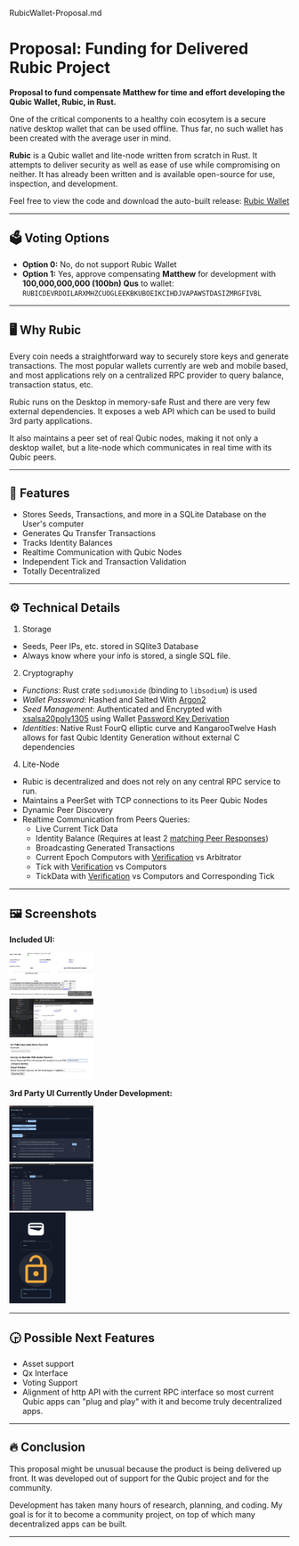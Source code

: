 RubicWallet-Proposal.md


# Proposal: Funding for Delivered Rubic Project

**Proposal to fund compensate Matthew for time and effort developing the Qubic Wallet, Rubic, in Rust.**

One of the critical components to a healthy coin ecosytem is a secure native desktop wallet that can be used offline. Thus far, no such wallet has been created with the average user in mind.

**Rubic** is a Qubic wallet and lite-node written from scratch in Rust. It attempts to deliver security as well as ease of use while compromising on neither. It has already been written and is available open-source for use, inspection, and development.


Feel free to view the code and download the auto-built release: [Rubic Wallet](https://github.com/matthewdarnell/rubic)

---

## 🗳 Voting Options

- **Option 0:** No, do not support Rubic Wallet
- **Option 1:** Yes, approve compensating **Matthew** for development with **100,000,000,000 (100bn) Qus** to wallet:  
  `RUBICDEVRDOILARXMHZCUOGLEEKBKUBOEIKCIHDJVAPAWSTDASIZMRGFIVBL`  

---

## 	🖥 Why Rubic

Every coin needs a straightforward way to securely store keys and generate transactions. The most popular wallets currently are web and mobile based, and most applications rely on a centralized RPC provider to query balance, transaction status, etc.

Rubic runs on the Desktop in memory-safe Rust and there are very few external dependencies. It exposes a web API which can be used to build 3rd party applications.

It also maintains a peer set of real Qubic nodes, making it not only a desktop wallet, but a lite-node which communicates in real time with its Qubic peers.


---

## 🔏 Features

- Stores Seeds, Transactions, and more in a SQLite Database on the User's computer
- Generates Qu Transfer Transactions
- Tracks Identity Balances
- Realtime Communication with Qubic Nodes
- Independent Tick and Transaction Validation
- Totally Decentralized
---

## ⚙ Technical Details

1. Storage
- Seeds, Peer IPs, etc. stored in SQlite3 Database
- Always know where your info is stored, a single SQL file.

2. Cryptography
- *Functions*: Rust crate `sodiumoxide` (binding to `libsodium`) is used
- *Wallet Password*: Hashed and Salted With [Argon2](https://docs.rs/sodiumoxide/latest/sodiumoxide/crypto/pwhash/argon2id13/index.html)
- *Seed Management*: Authenticated and Encrypted with [xsalsa20poly1305](https://nacl.cr.yp.to/secretbox.html) using Wallet [Password Key Derivation](https://docs.rs/sodiumoxide/latest/sodiumoxide/crypto/pwhash/index.html)
- *Identities*: Native Rust FourQ elliptic curve and KangarooTwelve Hash allows for fast Qubic Identity Generation without external C dependencies

4. Lite-Node
- Rubic is decentralized and does not rely on any central RPC service to run.
- Maintains a PeerSet with TCP connections to its Peer Qubic Nodes
- Dynamic Peer Discovery
- Realtime Communication from Peers Queries:
  - Live Current Tick Data
  - Identity Balance (Requires at least 2 [matching Peer Responses](https://github.com/MatthewDarnell/rubic/blob/main/store/src/sqlite/identity.rs#L225))
  - Broadcasting Generated Transactions
  - Current Epoch Computors with [Verification](https://github.com/MatthewDarnell/rubic/blob/main/consensus/src/computor.rs#L40) vs Arbitrator
  - Tick with [Verification](https://github.com/MatthewDarnell/rubic/blob/main/consensus/src/quorum_votes.rs#L20) vs Computors
  - TickData with [Verification](https://github.com/MatthewDarnell/rubic/blob/main/consensus/src/tick_data.rs#L140) vs Computors and Corresponding Tick

---

## 🖼 Screenshots

**Included UI:**

<img style="max-width: 30%; max-height: 5%;" src="/images/balances.png"/>\
<img style="max-width: 30%; max-height: 5%;" src="/images/peers.png" />\
<img style="max-width: 30%; max-height: 5%;" src="/images/additional_features.png" />

**3rd Party UI Currently Under Development:**

<img style="max-width: 30%; max-height: 5%;" src="/images/tx.png" />\
<img style="max-width: 30%; max-height: 5%;" src="/images/peer.png" />\
<img style="max-width: 20%; max-height: 3%;" src="/images/pw.png" />

---

## 🕞 Possible Next Features

- Asset support
- Qx Interface
- Voting Support
- Alignment of http API with the current RPC interface so most current Qubic apps can "plug and play" with it and become truly decentralized apps.

---

## 🔥 Conclusion

This proposal might be unusual because the product is being delivered up front. It was developed out of support for the Qubic project and for the community.

Development has taken many hours of research, planning, and coding. My goal is for it to become a community project, on top of which many decentralized apps can be built.

----------